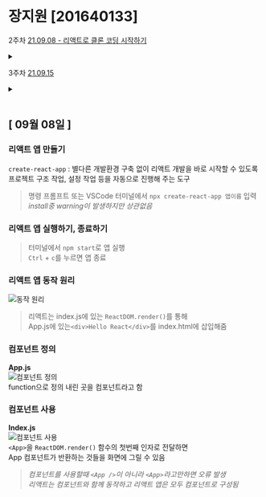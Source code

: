 # 장지원 [201640133]
2주차 [21.09.08 - 리액트로 클론 코딩 시작하기](https://github.com/charade6/movie_app_2021/blob/master/README.md#-09%EC%9B%94-08%EC%9D%BC-)
<details><summary></summary>
    <div markdown="1">

    리액트 앱 만들기
    리액트 앱 실행하기, 종료하기
    리액트 동작 원리
    컴포넌트 정의
</details>

3주차 [21.09.15](#)
<details><summary></summary>
    <div markdown="1">


</details>
<br/>

## [ 09월 08일 ]
### 리액트 앱 만들기
`create-react-app` : 별다른 개발환경 구축 없이 리액트 개발을 바로 시작할 수 있도록<br/>
프로젝트 구조 작업, 설정 작업 등을 자동으로 진행해 주는 도구
>명령 프롬프트 또는 VSCode 터미널에서 `npx create-react-app 앱이름` 입력<br/>
*install중 warning이 발생하지만 상관없음*
### 리액트 앱 실행하기, 종료하기
>터미널에서 `npm start`로 앱 실행<br/>
`Ctrl` + `c`를 누르면 앱 종료

### 리액트 앱 동작 원리

![동작 원리](https://s3.us-west-2.amazonaws.com/secure.notion-static.com/3dbaab6f-c406-440e-9b01-4a23ad4f9f9f/%EC%BA%A1%EC%B2%98.png?X-Amz-Algorithm=AWS4-HMAC-SHA256&X-Amz-Credential=AKIAT73L2G45O3KS52Y5%2F20210909%2Fus-west-2%2Fs3%2Faws4_request&X-Amz-Date=20210909T173051Z&X-Amz-Expires=86400&X-Amz-Signature=a3bd12cde88bf20279fccaf8033928e5c4e1bba96cb2541b32b6def8c7919a8a&X-Amz-SignedHeaders=host&response-content-disposition=filename%20%3D%22%25EC%25BA%25A1%25EC%25B2%2598.PNG.png%22)

>리액트는 index.js에 있는 `ReactDOM.render()`를 통해<br/>
App.js에 있는`<div>Hello React</div>`를 index.html에 삽입해줌

### 컴포넌트 정의
**App.js**<br/>
![컴포넌트 정의](https://blog.kakaocdn.net/dn/KtuLD/btqPyr1EHlC/O0UrCDtBIjeY1L5K8KDdsK/img.jpg)<br/>
function으로 정의 내린 곳을 컴포넌트라고 함
### 컴포넌트 사용
**Index.js**<br/>
![컴포넌트 사용](https://blog.kakaocdn.net/dn/cDMb7C/btqPuUcpoNM/6bsOGsXGRowlx5LcGFPSUk/img.jpg)<br/>
`<App>`을 `ReactDOM.render()` 함수의 첫번째 인자로 전달하면<br/>
App 컴포넌트가 반환하는 것들을 화면에 그릴 수 있음
>*컴포넌트를 사용할때 `<App />`이 아니라 `<App>`라고만하면 오류 발생*<br/>
*리액트는 컴포넌트와 함께 동작하고 리액트 앱은 모두 컴포넌트로 구성됨*
